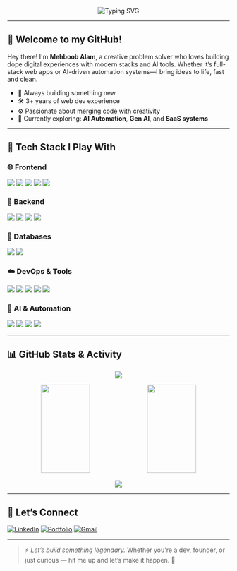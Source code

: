 
<p align="center">
  <img src="https://readme-typing-svg.herokuapp.com/?font=Fira+Code&size=28&pause=1000&color=36BCF7&center=true&vCenter=true&width=435&lines=Hey!+I'm+Mehboob+Alam+👨‍💻;Full+Stack+Developer;Gen+AI+Explorer" alt="Typing SVG" />
</p>

---

## 👋 Welcome to my GitHub!

Hey there! I'm **Mehboob Alam**, a creative problem solver who loves building dope digital experiences with modern stacks and AI tools. Whether it’s full-stack web apps or AI-driven automation systems—I bring ideas to life, fast and clean.

- 🧠 Always building something new  
- 🛠️ 3+ years of web dev experience  
- ⚙️ Passionate about merging code with creativity  
- 🧬 Currently exploring: **AI Automation**, **Gen AI**, and **SaaS systems**

---

## 🚀 Tech Stack I Play With

### 🌐 Frontend
<p>
  <img src="https://img.shields.io/badge/React-20232A?style=flat&logo=react&logoColor=61DAFB" />
  <img src="https://img.shields.io/badge/Next.js-000000?style=flat&logo=next.js&logoColor=white" />
  <img src="https://img.shields.io/badge/Tailwind_CSS-06B6D4?style=flat&logo=tailwind-css&logoColor=white" />
  <img src="https://img.shields.io/badge/HTML5-E34F26?style=flat&logo=html5&logoColor=white" />
  <img src="https://img.shields.io/badge/CSS3-1572B6?style=flat&logo=css3&logoColor=white" />
</p>

### 🧩 Backend
<p>
  <img src="https://img.shields.io/badge/Node.js-339933?style=flat&logo=nodedotjs&logoColor=white" />
  <img src="https://img.shields.io/badge/Express.js-000000?style=flat&logo=express&logoColor=white" />
  <img src="https://img.shields.io/badge/Django-092E20?style=flat&logo=django&logoColor=white" />
  <img src="https://img.shields.io/badge/REST_API-FF6F00?style=flat&logo=swagger&logoColor=white" />
</p>

### 💾 Databases
<p>
  <img src="https://img.shields.io/badge/MongoDB-47A248?style=flat&logo=mongodb&logoColor=white" />
  <img src="https://img.shields.io/badge/MySQL-4479A1?style=flat&logo=mysql&logoColor=white" />
</p>

### ☁️ DevOps & Tools
<p>
  <img src="https://img.shields.io/badge/Docker-2496ED?style=flat&logo=docker&logoColor=white" />
  <img src="https://img.shields.io/badge/AWS-232F3E?style=flat&logo=amazon-aws&logoColor=white" />
  <img src="https://img.shields.io/badge/Firebase-FFCA28?style=flat&logo=firebase&logoColor=black" />
  <img src="https://img.shields.io/badge/Git-F05032?style=flat&logo=git&logoColor=white" />
  <img src="https://img.shields.io/badge/GitHub-181717?style=flat&logo=github&logoColor=white" />
</p>

### 🧠 AI & Automation
<p>
  <img src="https://img.shields.io/badge/OpenAI-412991?style=flat&logo=openai&logoColor=white" />
  <img src="https://img.shields.io/badge/LangChain-000000?style=flat&logo=langchain&logoColor=white" />
  <img src="https://img.shields.io/badge/Generative_AI-1A1A1A?style=flat&logo=adobecreativecloud&logoColor=white" />
  <img src="https://img.shields.io/badge/Python_Automation-3776AB?style=flat&logo=python&logoColor=white" />
</p>

---

## 📊 GitHub Stats & Activity

<p align="center">
  <img src="https://github-profile-summary-cards.vercel.app/api/cards/profile-details?username=apsdeveloper461&theme=tokyonight" />
</p>

<p align="center">
  <img src="https://github-readme-stats.vercel.app/api?username=apsdeveloper461&show_icons=true&count_private=true&theme=tokyonight&border_radius=10" height="200px" width="47%" />
  <img src="https://github-readme-streak-stats.herokuapp.com/?user=apsdeveloper461&theme=tokyonight&border_radius=10" width="47%" height="200px" />
</p>

<p align="center">
  <img src="https://github-readme-activity-graph.vercel.app/graph?username=apsdeveloper461&theme=react-dark&hide_border=true&area=true&custom_title=Contribution+Graph" />
</p>

---



## 🔗 Let’s Connect

[![LinkedIn](https://img.shields.io/badge/LinkedIn-blue?style=for-the-badge&logo=linkedin)](https://www.linkedin.com/in/mehboob-alam-3999822b3/)
[![Portfolio](https://img.shields.io/badge/Portfolio-000?style=for-the-badge&logo=vercel)](https://mehboobalam.vercel.app/)
[![Gmail](https://img.shields.io/badge/Gmail-red?style=for-the-badge&logo=gmail&logoColor=white)](mailto:mehboobalam461@gmail.com)

---

> ⚡ *Let’s build something legendary.* Whether you're a dev, founder, or just curious — hit me up and let’s make it happen. 🚀
